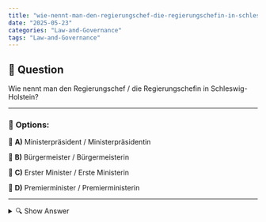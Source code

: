 ```yaml
---
title: "wie-nennt-man-den-regierungschef-die-regierungschefin-in-schleswig-holstein"
date: "2025-05-23"
categories: "Law-and-Governance"
tags: "Law-and-Governance"
---
```


## 📌 **Question**

Wie nennt man den Regierungschef / die Regierungschefin in Schleswig-Holstein?



---

### 📝 **Options:**

🔘 **A)** Ministerpräsident / Ministerpräsidentin

🔘 **B)** Bürgermeister / Bürgermeisterin

🔘 **C)** Erster Minister / Erste Ministerin

🔘 **D)** Premierminister / Premierministerin

---

<details>
  <summary>🔍 Show Answer</summary>

  <p>
💡  <b>Correct Answer:</b>  a
  </p>
  <p>
    📖<b>Explanation:</b>
    In Deutschland ist jedes Bundesland Teil eines föderalen Systems mit eigener Regierung. Der Regierungschef oder die Regierungschefin eines Bundeslandes wird normalerweise als "Ministerpräsident" oder "Ministerpräsidentin" bezeichnet. Schleswig-Holstein ist eines der 16 Bundesländer, und sein Regierungschef hat diese Titel. Bürgermeister beziehen sich üblicherweise auf Stadt- oder Gemeindeleiter. Die Begriffe "Erster Minister" und "Premierminister" sind für die deutschen Landesregierungen untypisch und werden in anderen Ländern oder Kontexten verwendet.
  </p>
</details>
